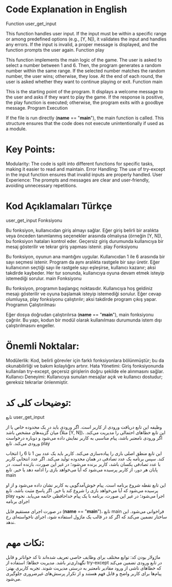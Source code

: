# Code Explanation in English
Function user_get_input

This function handles user input.
If the input must be within a specific range or among predefined options (e.g., [Y, N]), it validates the input and handles any errors.
If the input is invalid, a proper message is displayed, and the function prompts the user again.
Function play

This function implements the main logic of the game.
The user is asked to select a number between 1 and 6. Then, the program generates a random number within the same range.
If the selected number matches the random number, the user wins; otherwise, they lose.
At the end of each round, the user is asked whether they want to continue playing or exit.
Function main

This is the starting point of the program.
It displays a welcome message to the user and asks if they want to play the game.
If the response is positive, the play function is executed; otherwise, the program exits with a goodbye message.
Program Execution

If the file is run directly (__name__ == "__main__"), the main function is called.
This structure ensures that the code does not execute unintentionally if used as a module.

# Key Points:
Modularity: The code is split into different functions for specific tasks, making it easier to read and maintain.
Error Handling: The use of try-except in the input function ensures that invalid inputs are properly handled.
User Experience: The prompts and messages are clear and user-friendly, avoiding unnecessary repetitions.

# Kod Açıklamaları Türkçe
user_get_input Fonksiyonu

Bu fonksiyon, kullanıcıdan giriş almayı sağlar.
Eğer giriş belirli bir aralıkta veya önceden tanımlanmış seçenekler arasında olmalıysa (örneğin [Y, N]), bu fonksiyon hataları kontrol eder.
Geçersiz giriş durumunda kullanıcıya bir mesaj gösterilir ve tekrar giriş yapması istenir.
play Fonksiyonu

Bu fonksiyon, oyunun ana mantığını uygular.
Kullanıcıdan 1 ile 6 arasında bir sayı seçmesi istenir. Program da aynı aralıkta rastgele bir sayı üretir.
Eğer kullanıcının seçtiği sayı ile rastgele sayı eşleşirse, kullanıcı kazanır; aksi takdirde kaybeder.
Her tur sonunda, kullanıcıya oyuna devam etmek isteyip istemediği sorulur.
main Fonksiyonu

Bu fonksiyon, programın başlangıç noktasıdır.
Kullanıcıya hoş geldiniz mesajı gösterilir ve oyuna başlamak isteyip istemediği sorulur.
Eğer cevap olumluysa, play fonksiyonu çalıştırılır; aksi takdirde program çıkış yapar.
Programın Çalıştırılması

Eğer dosya doğrudan çalıştırılırsa (__name__ == \"__main__\"), main fonksiyonu çağrılır.
Bu yapı, kodun bir modül olarak kullanılması durumunda istem dışı çalıştırılmasını engeller.

# Önemli Noktalar:
Modülerlik: Kod, belirli görevler için farklı fonksiyonlara bölünmüştür; bu da okunabilirliği ve bakım kolaylığını artırır.
Hata Yönetimi: Giriş fonksiyonunda kullanılan try-except, geçersiz girişlerin doğru şekilde ele alınmasını sağlar.
Kullanıcı Deneyimi: Kullanıcıya sunulan mesajlar açık ve kullanıcı dostudur; gereksiz tekrarlar önlenmiştir.

# توضیحات کلی کد:
تابع user_get_input

وظیفه این تابع دریافت ورودی از کاربر است.
اگر ورودی باید در یک محدوده خاص یا از میان گزینه‌های مشخص باشد (مثلاً [Y, N])، این تابع خطاهای احتمالی را مدیریت می‌کند.
اگر ورودی نامعتبر باشد، پیام مناسبی به کاربر نمایش داده می‌شود و دوباره درخواست ورودی می‌کند.
تابع play

این تابع منطق اصلی بازی را پیاده‌سازی می‌کند.
کاربر باید یک عدد بین 1 تا 6 را انتخاب کند. سپس برنامه یک عدد تصادفی در همان محدوده تولید می‌کند.
اگر عدد انتخابی کاربر با عدد تصادفی یکسان باشد، کاربر برنده می‌شود؛ در غیر این صورت، بازنده است.
در پایان هر دور، از کاربر پرسیده می‌شود که آیا می‌خواهد بازی را ادامه دهد یا خیر.
تابع main

این تابع نقطه شروع برنامه است.
پیام خوش‌آمدگویی به کاربر نشان داده می‌شود و از او پرسیده می‌شود که آیا می‌خواهد بازی را شروع کند یا خیر.
اگر پاسخ مثبت باشد، تابع play اجرا می‌شود؛ در غیر این صورت، برنامه با یک پیام خداحافظی خاتمه می‌یابد.
نحوه اجرای برنامه

در صورت اجرای مستقیم فایل (__name__ == "__main__")، تابع main فراخوانی می‌شود.
این ساختار تضمین می‌کند که اگر کد در قالب یک ماژول استفاده شود، اجرای ناخواسته‌ای رخ ندهد.

# نکات مهم:
ماژولار بودن کد: توابع مختلف برای وظایف خاصی تعریف شده‌اند تا کد خواناتر و قابل نگهداری‌تر باشد.
مدیریت خطاها: استفاده از try-except در تابع ورودی تضمین می‌کند که خطاهای ناشی از ورود مقادیر نامعتبر به درستی مدیریت شوند.
تجربه کاربری بهتر: پیام‌ها برای کاربر واضح و قابل فهم هستند و از تکرار پرسش‌های غیرضروری جلوگیری می‌شود.
